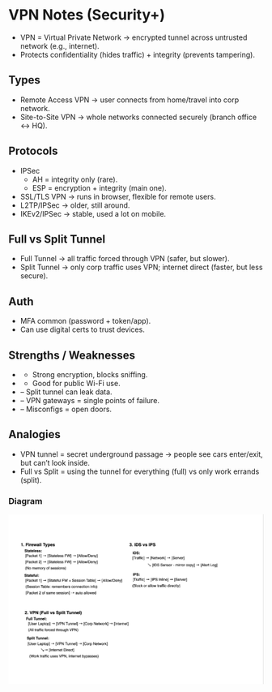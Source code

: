 # VPN Notes (Security+)

- VPN = Virtual Private Network → encrypted tunnel across untrusted network (e.g., internet).  
- Protects confidentiality (hides traffic) + integrity (prevents tampering).

## Types
- Remote Access VPN → user connects from home/travel into corp network.  
- Site-to-Site VPN → whole networks connected securely (branch office ↔ HQ).

## Protocols
- IPSec
  - AH = integrity only (rare).
  - ESP = encryption + integrity (main one).
- SSL/TLS VPN → runs in browser, flexible for remote users.
- L2TP/IPSec → older, still around.
- IKEv2/IPSec → stable, used a lot on mobile.

## Full vs Split Tunnel
- Full Tunnel → all traffic forced through VPN (safer, but slower).
- Split Tunnel → only corp traffic uses VPN; internet direct (faster, but less secure).

## Auth
- MFA common (password + token/app).
- Can use digital certs to trust devices.

## Strengths / Weaknesses
- + Strong encryption, blocks sniffing.
- + Good for public Wi-Fi use.
- – Split tunnel can leak data.
- – VPN gateways = single points of failure.
- – Misconfigs = open doors.

## Analogies
- VPN tunnel = secret underground passage → people see cars enter/exit, but can’t look inside.
- Full vs Split = using the tunnel for everything (full) vs only work errands (split).

### Diagram
![Firewall/VPN/IDS Diagram](./diagrams/firewall_vpn_ids.png)
